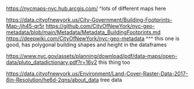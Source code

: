 https://nycmaps-nyc.hub.arcgis.com/ 
^lots of different maps here


https://data.cityofnewyork.us/City-Government/Building-Footprints-Map-/jh45-qr5r
https://github.com/CityOfNewYork/nyc-geo-metadata/blob/main/Metadata/Metadata_BuildingFootprints.md
https://deepwiki.com/CityOfNewYork/nyc-geo-metadata
^^^ this one is good, has polygonal building shapes and height in the dataframes

https://www.nyc.gov/assets/planning/download/pdf/data-maps/open-data/pluto_datadictionary.pdf?r=16v2
this thing too

https://data.cityofnewyork.us/Environment/Land-Cover-Raster-Data-2017-6in-Resolution/he6d-2qns/about_data
tree data